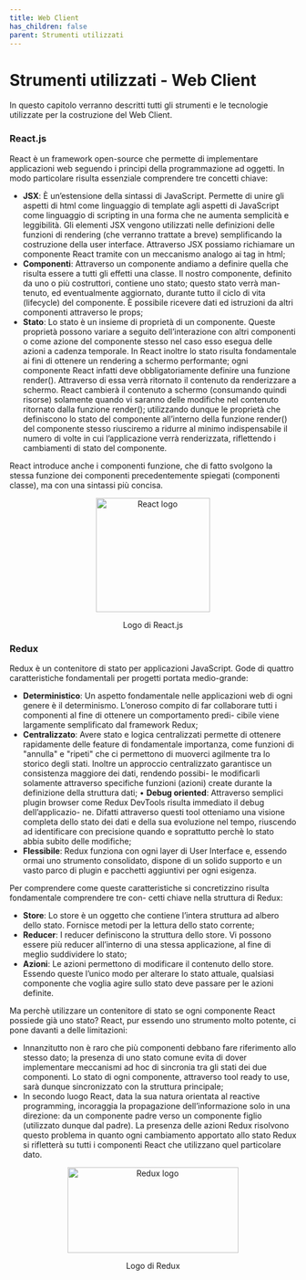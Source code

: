 ```yaml
---
title: Web Client
has_children: false
parent: Strumenti utilizzati
---
```


# Strumenti utilizzati - Web Client

In questo capitolo verranno descritti tutti gli strumenti e le tecnologie utilizzate per la costruzione del Web Client.

### React.js

React è un framework open-source che permette di implementare applicazioni web seguendo i principi
della programmazione ad oggetti. In modo particolare risulta essenziale comprendere tre concetti chiave:
- __JSX__: È un’estensione della sintassi di JavaScript. Permette di unire gli aspetti di html come linguaggio di template agli aspetti di JavaScript come linguaggio di scripting in una forma che ne aumenta semplicità e leggibilità. Gli elementi JSX vengono utilizzati nelle definizioni delle funzioni di rendering (che verranno trattate
a breve) semplificando la costruzione della user interface. Attraverso JSX possiamo richiamare un componente React tramite con un meccanismo analogo ai tag in html;
- __Componenti__: Attraverso un componente andiamo a definire quella che risulta essere a tutti gli effetti una classe. Il nostro componente, definito da uno o più costruttori, contiene uno stato; questo stato verrà man-
tenuto, ed eventualmente aggiornato, durante tutto il ciclo di vita (lifecycle) del componente. È possibile ricevere dati ed istruzioni da altri componenti attraverso le props;
- __Stato__: Lo stato è un insieme di proprietà di un componente. Queste proprietà possono variare a seguito dell’interazione con altri componenti o come azione del componente stesso nel caso esso esegua delle azioni a cadenza temporale.
In React inoltre lo stato risulta fondamentale ai fini di ottenere un rendering a schermo performante;  ogni componente React infatti deve obbligatoriamente definire una funzione render().
Attraverso di essa verrà ritornato il contenuto da renderizzare a schermo.
React cambierà il contenuto a schermo (consumando quindi risorse) solamente quando vi saranno
delle modifiche nel contenuto ritornato dalla funzione render(); utilizzando dunque le proprietà che definiscono lo stato del componente all’interno della funzione render() del componente stesso riusciremo a ridurre al minimo indispensabile il numero di volte in cui l’applicazione verrà renderizzata, riflettendo i cambiamenti di stato del componente.

React introduce anche i componenti funzione, che di fatto svolgono la stessa funzione dei componenti precedentemente spiegati (componenti classe), ma con una sintassi più concisa.

<div align="center">
<img src="https://upload.wikimedia.org/wikipedia/commons/a/a7/React-icon.svg" width="200px" height="200px" alt="React logo">
<p align="center">Logo di React.js</p>
</div>

### Redux

Redux è un contenitore di stato per applicazioni JavaScript.
Gode di quattro caratteristiche fondamentali per progetti portata medio-grande:
- __Deterministico__: Un aspetto fondamentale nelle applicazioni web di ogni genere è il determinismo.
L’oneroso compito di far collaborare tutti i componenti al fine di ottenere un comportamento predi-
cibile viene largamente semplificato dal framework Redux;
- __Centralizzato__: Avere stato e logica centralizzati permette di ottenere rapidamente delle feature di fondamentale
importanza, come funzioni di "annulla" e "ripeti" che ci permettono di muoverci agilmente tra lo
storico degli stati.
Inoltre un approccio centralizzato garantisce un consistenza maggiore dei dati, rendendo possibi-
le modificarli solamente attraverso specifiche funzioni (azioni) create durante la definizione della struttura dati;
• __Debug oriented__: Attraverso semplici plugin browser come Redux DevTools risulta immediato il debug dell’applicazio-
ne. Difatti attraverso questi tool otteniamo una visione completa dello stato dei dati e della sua evoluzione nel tempo, riuscendo ad identificare con precisione quando e soprattutto perchè lo stato abbia subito delle modifiche;
- __Flessibile__: Redux funziona con ogni layer di User Interface e, essendo ormai uno strumento consolidato, dispone di un solido supporto e un vasto parco di plugin e pacchetti aggiuntivi per ogni esigenza. 

Per comprendere come queste caratteristiche si concretizzino risulta fondamentale comprendere tre con-
cetti chiave nella struttura di Redux:
- __Store__: Lo store è un oggetto che contiene l’intera struttura ad albero dello stato.
Fornisce metodi per la lettura dello stato corrente;
- __Reducer__: I reducer definiscono la struttura dello store.
Vi possono essere più reducer all’interno di una stessa applicazione, al fine di meglio suddividere lo stato;
- __Azioni__: Le azioni permettono di modificare il contenuto dello store. Essendo queste l’unico modo per alterare lo stato attuale, qualsiasi componente che voglia agire sullo stato deve passare per le azioni definite.

Ma perchè utilizzare un contenitore di stato se ogni componente React possiede già uno stato? React, pur essendo uno strumento molto potente, ci pone davanti a delle limitazioni:
- Innanzitutto non è raro che più componenti debbano fare riferimento allo stesso dato; la presenza di uno stato comune evita di dover implementare meccanismi ad hoc di sincronia tra gli stati dei due componenti. Lo stato di ogni componente, attraverso tool ready to use, sarà dunque sincronizzato con la struttura
principale;
- In secondo luogo React, data la sua natura orientata al reactive programming, incoraggia la propagazione dell’informazione solo in una direzione: da un componente padre verso un componente figlio (utilizzato dunque dal padre).
La presenza delle azioni Redux risolvono questo problema in quanto ogni cambiamento apportato
allo stato Redux si rifletterà su tutti i componenti React che utilizzano quel particolare dato.

<div align="center">
<img src="https://redux.js.org/img/redux-logo-landscape.png" width="300px" height="150px" alt="Redux logo">
<p align="center">Logo di Redux</p>
</div>


